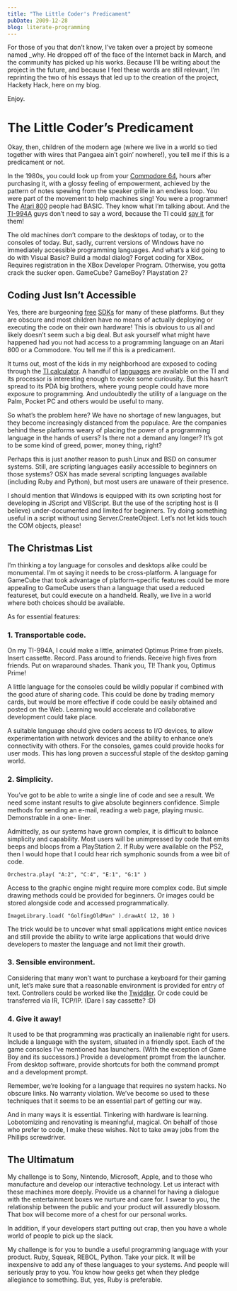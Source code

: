 ```yaml
---
title: "The Little Coder's Predicament"
pubDate: 2009-12-28
blog: literate-programming
---
```



For those of you that don’t know, I’ve taken over a project by someone named _why. He dropped off of the face of the Internet back in March, and the community has picked up his works. Because I’ll be writing about the project in the future, and because I feel these words are still relevant, I’m reprinting the two of his essays that led up to the creation of the project, Hackety Hack, here on my blog.

Enjoy.

# The Little Coder’s Predicament

Okay, then, children of the modern age (where we live in a world so tied together with wires that Pangaea ain’t goin’ nowhere!), you tell me if this is a predicament or not.

In the 1980s, you could look up from your [Commodore 64](http://www.lemon64.com/), hours after purchasing it, with a glossy feeling of empowerment, achieved by the pattern of notes spewing from the speaker grille in an endless loop. You were part of the movement to help machines sing! You were a programmer! The [Atari 800](http://kl.net/atari/) people had BASIC. They know what I’m talking about. And the [TI-994A](http://web.archive.org/web/20070612155724/www.guidry.org/ti994a/systempics/4asystem-2.jpg) guys don’t need to say a word, because the TI could [say it](http://www.obsoletecomputermuseum.org/ti99/ti99_syn.jpg) for them!

The old machines don’t compare to the desktops of today, or to the consoles of today. But, sadly, current versions of Windows have no immediately accessible programming languages. And what’s a kid going to do with Visual Basic? Build a modal dialog? Forget coding for XBox. Requires registration in the XBox Developer Program. Otherwise, you gotta crack the sucker open. GameCube? GameBoy? Playstation 2?

## Coding Just Isn’t Accessible

Yes, there are burgeoning [free](http://openxdk.sourceforge.net/) [SDKs](http://gbdk.sourceforge.net/) for many of these platforms. But they are obscure and most children have no means of actually deploying or executing the code on their own hardware! This is obvious to us all and likely doesn’t seem such a big deal. But ask yourself what might have happened had you not had access to a programming language on an Atari 800 or a Commodore. You tell me if this is a predicament.

It turns out, most of the kids in my neighborhood are exposed to coding through the [TI calculator](http://www.ticalc.org/). A handful of [languages](http://www.ticalc.org/programming/columns/) are available on the TI and its processor is interesting enough to evoke some curiousity. But this hasn’t spread to its PDA big brothers, where young people could have more exposure to programming. And undoubtedly the utility of a language on the Palm, Pocket PC and others would be useful to many.

So what’s the problem here? We have no shortage of new languages, but they become increasingly distanced from the populace. Are the companies behind these platforms weary of placing the power of a programming language in the hands of users? Is there not a demand any longer? It’s got to be some kind of greed, power, money thing, right?

Perhaps this is just another reason to push Linux and BSD on consumer systems. Still, are scripting languages easily accessible to beginners on those systems? OSX has made several scripting languages available (including Ruby and Python), but most users are unaware of their presence.

I should mention that Windows is equipped with its own scripting host for developing in JScript and VBScript. But the use of the scripting host is (I believe) under-documented and limited for beginners. Try doing something useful in a script without using Server.CreateObject. Let’s not let kids touch the COM objects, please!

## The Christmas List

I’m thinking a toy language for consoles and desktops alike could be monumental. I’m ot saying it needs to be cross-platform. A language for GameCube that took advantage of platform-specific features could be more appealing to GameCube users than a language that used a reduced featureset, but could execute on a handheld. Really, we live in a world where both choices should be available.

As for essential features:

### 1. Transportable code.

On my TI-994A, I could make a little, animated Optimus Prime from pixels. Insert cassette. Record. Pass around to friends. Receive high fives from friends. Put on wraparound shades. Thank you, TI! Thank you, Optimus Prime!

A little language for the consoles could be wildly popular if combined with the good ature of sharing code. This could be done by trading memory cards, but would be more effective if code could be easily obtained and posted on the Web. Learning would accelerate and collaborative development could take place.

A suitable language should give coders access to I/O devices, to allow experimentation with network devices and the ability to enhance one’s connectivity with others. For the consoles, games could provide hooks for user mods. This has long proven a successful staple of the desktop gaming world.

### 2. Simplicity.

You’ve got to be able to write a single line of code and see a result. We need some instant results to give absolute beginners confidence. Simple methods for sending an e-mail, reading a web page, playing music. Demonstrable in a one- liner.

Admittedly, as our systems have grown complex, it is difficult to balance simplicity and capability. Most users will be unimpressed by code that emits beeps and bloops from a PlayStation 2. If Ruby were available on the PS2, then I would hope that I could hear rich symphonic sounds from a wee bit of code.

`Orchestra.play( "A:2", "C:4", "E:1", "G:1" )`

Access to the graphic engine might require more complex code. But simple drawing methods could be provided for beginners. Or images could be stored alongside code and accessed programmatically.

`ImageLibrary.load( "GolfingOldMan" ).drawAt( 12, 10 )`

The trick would be to uncover what small applications might entice novices and still provide the ability to write large applications that would drive developers to master the language and not limit their growth.

### 3. Sensible environment.

Considering that many won’t want to purchase a keyboard for their gaming unit, let’s make sure that a reasonable environment is provided for entry of text. Controllers could be worked like the [Twiddler](http://www.handykey.com/). Or code could be transferred via IR, TCP/IP. (Dare I say cassette? :D)

### 4. Give it away!

It used to be that programming was practically an inalienable right for users. Include a language with the system, situated in a friendly spot. Each of the game consoles I’ve mentioned has launchers. (With the exception of Game Boy and its successors.) Provide a development prompt from the launcher. From desktop software, provide shortcuts for both the command prompt and a development prompt.

Remember, we’re looking for a language that requires no system hacks. No obscure links. No warranty violation. We’ve become so used to these techniques that it seems to be an essential part of getting our way.

And in many ways it is essential. Tinkering with hardware is learning. Lobotomizing and renovating is meaningful, magical. On behalf of those who prefer to code, I make these wishes. Not to take away jobs from the Phillips screwdriver.

## The Ultimatum

My challenge is to Sony, Nintendo, Microsoft, Apple, and to those who manufacture and develop our interactive technology. Let us interact with these machines more deeply. Provide us a channel for having a dialogue with the entertainment boxes we nurture and care for. I swear to you, the relationship between the public and your product will assuredly blossom. That box will become more of a chest for our personal works.

In addition, if your developers start putting out crap, then you have a whole world of people to pick up the slack.

My challenge is for you to bundle a useful programming language with your product. Ruby, Squeak, REBOL, Python. Take your pick. It will be inexpensive to add any of these languages to your systems. And people will seriously pray to you. You know how geeks get when they pledge allegiance to something. But, yes, Ruby is preferable.
